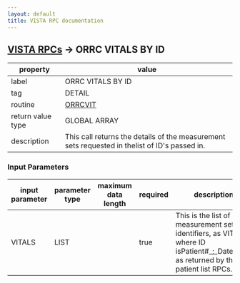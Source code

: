 ```yaml
---
layout: default
title: VISTA RPC documentation
---
```




## [VISTA RPCs](TableOfContent.md) &#8594; ORRC VITALS BY ID 

 property | value 
--- | --- 
 label | ORRC VITALS BY ID
 tag | DETAIL
 routine | [ORRCVIT](http://code.osehra.org/dox/Routine_ORRCVIT_source.html)
 return value type | GLOBAL ARRAY
 description | This call returns the details of the measurement sets requested in thelist of ID's passed in.

### Input Parameters

| input parameter | parameter type | maximum data length | required | description | 
| --- | --- | --- | --- | --- | 
| VITALS | LIST |  | true | This is the list of measurement set identifiers, as VIT:ID where ID isPatient#_\;\_Date.Time as returned by the patient list RPCs. | 